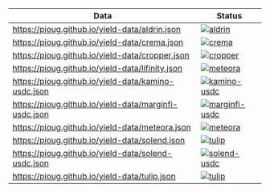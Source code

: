 | Data                                                  | Status                                                                                                                                                                         |
| ----------------------------------------------------- | ------------------------------------------------------------------------------------------------------------------------------------------------------------------------------ |
| https://pioug.github.io/yield-data/aldrin.json        | [![aldrin](https://github.com/pioug/yield-data/actions/workflows/aldrin.yml/badge.svg)](https://github.com/pioug/yield-data/actions/workflows/aldrin.yml)                      |
| https://pioug.github.io/yield-data/crema.json         | [![crema](https://github.com/pioug/yield-data/actions/workflows/crema.yml/badge.svg)](https://github.com/pioug/yield-data/actions/workflows/crema.yml)                         |
| https://pioug.github.io/yield-data/cropper.json       | [![cropper](https://github.com/pioug/yield-data/actions/workflows/cropper.yml/badge.svg)](https://github.com/pioug/yield-data/actions/workflows/cropper.yml)                   |
| https://pioug.github.io/yield-data/lifinity.json      | [![meteora](https://github.com/pioug/yield-data/actions/workflows/lifinity.yml/badge.svg)](https://github.com/pioug/yield-data/actions/workflows/lifinity.yml)                 |
| https://pioug.github.io/yield-data/kamino-usdc.json   | [![kamino-usdc](https://github.com/pioug/yield-data/actions/workflows/kamino-usdc.yml/badge.svg)](https://github.com/pioug/yield-data/actions/workflows/kamino-usdc.yml)       |
| https://pioug.github.io/yield-data/marginfi-usdc.json | [![marginfi-usdc](https://github.com/pioug/yield-data/actions/workflows/marginfi-usdc.yml/badge.svg)](https://github.com/pioug/yield-data/actions/workflows/marginfi-usdc.yml) |
| https://pioug.github.io/yield-data/meteora.json       | [![meteora](https://github.com/pioug/yield-data/actions/workflows/meteora.yml/badge.svg)](https://github.com/pioug/yield-data/actions/workflows/meteora.yml)                   |
| https://pioug.github.io/yield-data/solend.json        | [![tulip](https://github.com/pioug/yield-data/actions/workflows/solend.yml/badge.svg)](https://github.com/pioug/yield-data/actions/workflows/solend.yml)                       |
| https://pioug.github.io/yield-data/solend-usdc.json   | [![solend-usdc](https://github.com/pioug/yield-data/actions/workflows/solend-usdc.yml/badge.svg)](https://github.com/pioug/yield-data/actions/workflows/solend-usdc.yml)       |
| https://pioug.github.io/yield-data/tulip.json         | [![tulip](https://github.com/pioug/yield-data/actions/workflows/tulip.yml/badge.svg)](https://github.com/pioug/yield-data/actions/workflows/tulip.yml)                         |
